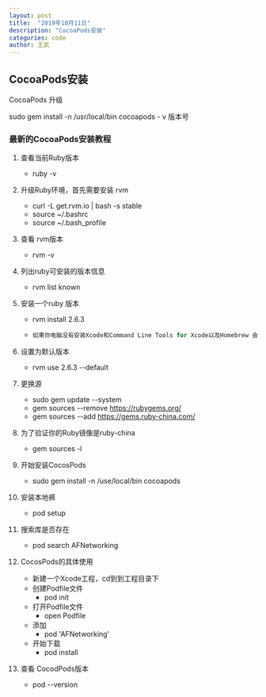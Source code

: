 ```yaml
---
layout: post
title:  "2019年10月11日"
description: "CocoaPods安装"
categories: code
author: 王武
---
```


## CocoaPods安装

CocoaPods 升级

sudo gem install -n /usr/local/bin cocoapods - v 版本号

### 最新的CocoaPods安装教程

1. 查看当前Ruby版本

   - ruby -v

2. 升级Ruby环境，首先需要安装 rvm

   - curl -L get.rvm.io | bash -s stable
   - source ~/.bashrc
   - source ~/.bash_profile

3. 查看 rvm版本

   - rvm -v

4. 列出ruby可安装的版本信息

   - rvm list known

5. 安装一个ruby 版本

   - rvm install 2.6.3

   - ```cpp
     如果你电脑没有安装Xcode和Command Line Tools for Xcode以及Homebrew 会自动下载安装,建议提前安装这三者.
     ```

6. 设置为默认版本

   - rvm use 2.6.3 --default

7. 更换源

   - sudo gem update --system
   - gem sources --remove https://rubygems.org/
   - gem sources --add https://gems.ruby-china.com/

8. 为了验证你的Ruby镜像是ruby-china

   - gem sources -l

9. 开始安装CocosPods

   - sudo gem install -n /use/local/bin cocoapods

10. 安装本地裤

    - pod setup

11. 搜索库是否存在

    - pod search AFNetworking

12. CocosPods的具体使用

    - 新建一个Xcode工程，cd到到工程目录下
    - 创建Podfile文件
      - pod init
    - 打开Podfile文件
      - open Podfile
    - 添加
      - pod 'AFNetworking'
    - 开始下载
      - pod install

13. 查看 CocodPods版本

    - pod --version